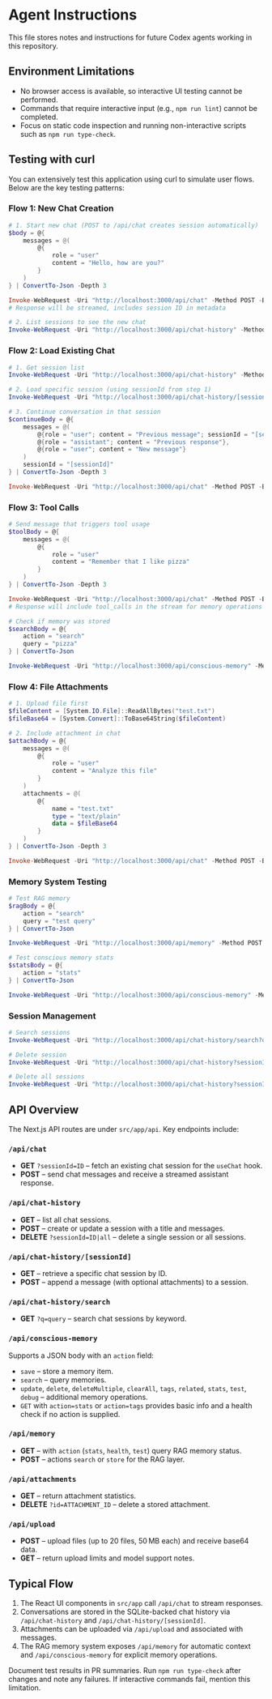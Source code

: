 # Agent Instructions

This file stores notes and instructions for future Codex agents working in this repository.

## Environment Limitations
- No browser access is available, so interactive UI testing cannot be performed.
- Commands that require interactive input (e.g., `npm run lint`) cannot be completed.
- Focus on static code inspection and running non-interactive scripts such as `npm run type-check`.

## Testing with curl

You can extensively test this application using curl to simulate user flows. Below are the key testing patterns:

### Flow 1: New Chat Creation
```powershell
# 1. Start new chat (POST to /api/chat creates session automatically)
$body = @{
    messages = @(
        @{
            role = "user"
            content = "Hello, how are you?"
        }
    )
} | ConvertTo-Json -Depth 3

Invoke-WebRequest -Uri "http://localhost:3000/api/chat" -Method POST -Body $body -ContentType "application/json"
# Response will be streamed, includes session ID in metadata

# 2. List sessions to see the new chat
Invoke-WebRequest -Uri "http://localhost:3000/api/chat-history" -Method GET
```

### Flow 2: Load Existing Chat
```powershell
# 1. Get session list
Invoke-WebRequest -Uri "http://localhost:3000/api/chat-history" -Method GET

# 2. Load specific session (using sessionId from step 1)
Invoke-WebRequest -Uri "http://localhost:3000/api/chat-history/[sessionId]" -Method GET

# 3. Continue conversation in that session
$continueBody = @{
    messages = @(
        @{role = "user"; content = "Previous message"; sessionId = "[sessionId]"},
        @{role = "assistant"; content = "Previous response"},
        @{role = "user"; content = "New message"}
    )
    sessionId = "[sessionId]"
} | ConvertTo-Json -Depth 3

Invoke-WebRequest -Uri "http://localhost:3000/api/chat" -Method POST -Body $continueBody -ContentType "application/json"
```

### Flow 3: Tool Calls
```powershell
# Send message that triggers tool usage
$toolBody = @{
    messages = @(
        @{
            role = "user"
            content = "Remember that I like pizza"
        }
    )
} | ConvertTo-Json -Depth 3

Invoke-WebRequest -Uri "http://localhost:3000/api/chat" -Method POST -Body $toolBody -ContentType "application/json"
# Response will include tool_calls in the stream for memory operations

# Check if memory was stored
$searchBody = @{
    action = "search"
    query = "pizza"
} | ConvertTo-Json

Invoke-WebRequest -Uri "http://localhost:3000/api/conscious-memory" -Method POST -Body $searchBody -ContentType "application/json"
```

### Flow 4: File Attachments
```powershell
# 1. Upload file first
$fileContent = [System.IO.File]::ReadAllBytes("test.txt")
$fileBase64 = [System.Convert]::ToBase64String($fileContent)

# 2. Include attachment in chat
$attachBody = @{
    messages = @(
        @{
            role = "user"
            content = "Analyze this file"
        }
    )
    attachments = @(
        @{
            name = "test.txt"
            type = "text/plain"
            data = $fileBase64
        }
    )
} | ConvertTo-Json -Depth 3

Invoke-WebRequest -Uri "http://localhost:3000/api/chat" -Method POST -Body $attachBody -ContentType "application/json"
```

### Memory System Testing
```powershell
# Test RAG memory
$ragBody = @{
    action = "search"
    query = "test query"
} | ConvertTo-Json

Invoke-WebRequest -Uri "http://localhost:3000/api/memory" -Method POST -Body $ragBody -ContentType "application/json"

# Test conscious memory stats
$statsBody = @{
    action = "stats"
} | ConvertTo-Json

Invoke-WebRequest -Uri "http://localhost:3000/api/conscious-memory" -Method POST -Body $statsBody -ContentType "application/json"
```

### Session Management
```powershell
# Search sessions
Invoke-WebRequest -Uri "http://localhost:3000/api/chat-history/search?q=pizza" -Method GET

# Delete session
Invoke-WebRequest -Uri "http://localhost:3000/api/chat-history?sessionId=[sessionId]" -Method DELETE

# Delete all sessions
Invoke-WebRequest -Uri "http://localhost:3000/api/chat-history?sessionId=all" -Method DELETE
```

## API Overview
The Next.js API routes are under `src/app/api`. Key endpoints include:

### `/api/chat`
- **GET** `?sessionId=ID` – fetch an existing chat session for the `useChat` hook.
- **POST** – send chat messages and receive a streamed assistant response.

### `/api/chat-history`
- **GET** – list all chat sessions.
- **POST** – create or update a session with a title and messages.
- **DELETE** `?sessionId=ID|all` – delete a single session or all sessions.

### `/api/chat-history/[sessionId]`
- **GET** – retrieve a specific chat session by ID.
- **POST** – append a message (with optional attachments) to a session.

### `/api/chat-history/search`
- **GET** `?q=query` – search chat sessions by keyword.

### `/api/conscious-memory`
Supports a JSON body with an `action` field:
- `save` – store a memory item.
- `search` – query memories.
- `update`, `delete`, `deleteMultiple`, `clearAll`, `tags`, `related`, `stats`, `test`, `debug` – additional memory operations.
- `GET` with `action=stats` or `action=tags` provides basic info and a health check if no action is supplied.

### `/api/memory`
- **GET** – with `action` (`stats`, `health`, `test`) query RAG memory status.
- **POST** – actions `search` or `store` for the RAG layer.

### `/api/attachments`
- **GET** – return attachment statistics.
- **DELETE** `?id=ATTACHMENT_ID` – delete a stored attachment.

### `/api/upload`
- **POST** – upload files (up to 20 files, 50 MB each) and receive base64 data.
- **GET** – return upload limits and model support notes.

## Typical Flow
1. The React UI components in `src/app` call `/api/chat` to stream responses.
2. Conversations are stored in the SQLite-backed chat history via `/api/chat-history` and `/api/chat-history/[sessionId]`.
3. Attachments can be uploaded via `/api/upload` and associated with messages.
4. The RAG memory system exposes `/api/memory` for automatic context and `/api/conscious-memory` for explicit memory operations.

Document test results in PR summaries. Run `npm run type-check` after changes and note any failures. If interactive commands fail, mention this limitation.
